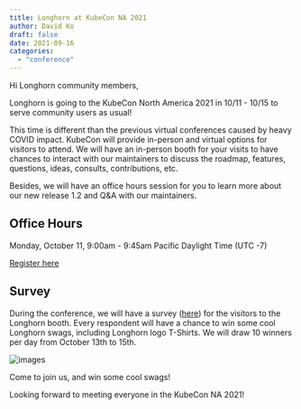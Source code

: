 ```yaml
---
title: Longhorn at KubeCon NA 2021
author: David Ko
draft: false
date: 2021-09-16
categories:
  - "conference"
---
```

Hi Longhorn community members,

Longhorn is going to the KubeCon North America 2021 in 10/11 - 10/15 to serve community users as usual!

This time is different than the previous virtual conferences caused by heavy COVID impact. KubeCon will provide in-person and virtual options for visitors to attend. We will have an in-person booth for your visits to have chances to interact with our maintainers to discuss the roadmap, features, questions, ideas, consults, contributions, etc.

Besides, we will have an office hours session for you to learn more about our new release 1.2 and Q&A with our maintainers.

## Office Hours

Monday, October 11, 9:00am - 9:45am Pacific Daylight Time (UTC -7)

[Register here](https://sched.co/mtJ9)

## Survey

During the conference, we will have a survey ([here](https://forms.office.com/r/t1bRvUCXXj)) for the visitors to the Longhorn booth. Every respondent will have a chance to win some cool Longhorn swags, including Longhorn logo T-Shirts. We will draw 10 winners per day from October 13th to 15th.

![images](/img/blogs/kubecon-eu-2020/tshirt.png)

Come to join us, and win some cool swags!

Looking forward to meeting everyone in the KubeCon NA 2021!
